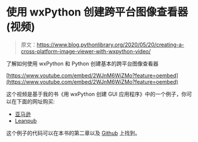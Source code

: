 # 使用 wxPython 创建跨平台图像查看器(视频)

> 原文：<https://www.blog.pythonlibrary.org/2020/05/20/creating-a-cross-platform-image-viewer-with-wxpython-video/>

了解如何使用 wxPython 和 Python 创建基本的跨平台图像查看器

[https://www.youtube.com/embed/2WJnM6WiZMo?feature=oembed](https://www.youtube.com/embed/2WJnM6WiZMo?feature=oembed)

这个视频是基于我的书《用 wxPython 创建 GUI 应用程序》中的一个例子，你可以在下面的网址购买:

*   [亚马逊](https://www.amazon.com/dp/0996062890)
*   [Leanpub](https://leanpub.com/creatingapplicationswithwxpython/)

这个例子的代码可以在本书的第二章以及 [Github](https://github.com/driscollis/applications_with_wxpython) 上找到。